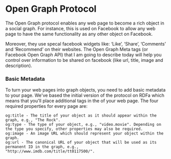 # Open Graph Protocol
The Open Graph protocol enables any web page to become a rich object in a social graph. For instance, this is used on Facebook to allow any web page to have the same functionality as any other object on Facebook.

Moreover, they use specal facebook widgets like: ‘Like’, ‘Share’, ‘Comments’ and ‘Recommend’ on their websites. The Open Graph Meta tags (or Facebook Open Graph API) that I am going to describe today will help you control over information to be shared on facebook (like url, title, image and description).

### Basic Metadata
To turn your web pages into graph objects, you need to add basic metadata to your page. We've based the initial version of the protocol on RDFa which means that you'll place additional <meta> tags in the <head> of your web page. The four required properties for every page are:
```
og:title - The title of your object as it should appear within the graph, e.g., "The Rock".
og:type - The type of your object, e.g., "video.movie". Depending on the type you specify, other properties may also be required.
og:image - An image URL which should represent your object within the graph.
og:url - The canonical URL of your object that will be used as its permanent ID in the graph, e.g., "http://www.imdb.com/title/tt0117500/".
```

